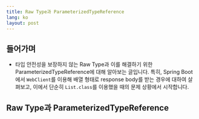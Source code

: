 ```yaml
---
title: Raw Type과 ParameterizedTypeReference
lang: ko
layout: post
---
```


## 들어가며

- 타입 안전성을 보장하지 않는 Raw Type과 이를 해결하기 위한 ParameterizedTypeReference에 대해 알아보는 글입니다. 특히, Spring Boot에서 `WebClient`를 이용해 배열 형태로 response body를 받는 경우에 대하여 살펴보고, 이에서 단순히 `List.class`를 이용했을 때의 문제 상황에서 시작합니다.

## Raw Type과 ParameterizedTypeReference
